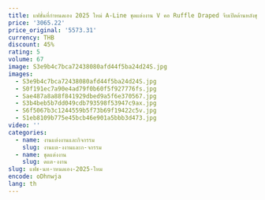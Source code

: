 ```yaml
---
title: แฟชั่นที่กําหนดเอง 2025 ใหม่ A-Line ชุดแต่งงาน V คอ Ruffle Draped จีบเปิดด้านหลังชุดเจ้าสาว Robe de mariée
price: '3065.22'
price_original: '5573.31'
currency: THB
discount: 45%
rating: 5
volume: 67
image: S3e9b4c7bca72438080afd44f5ba24d24S.jpg
images:
  - S3e9b4c7bca72438080afd44f5ba24d24S.jpg
  - S0f191ec7a90e4ad79f0b60f5f927776fs.jpg
  - Sae487a8a88f841929dbed9a5f6e370567.jpg
  - S3b4beb5b7dd049cdb793598f53947c9ax.jpg
  - S6f5067b3c1244559b5f73b69f19422c5v.jpg
  - S1eb8109b775e45bcb46e901a5bbb3d473.jpg
video: ''
categories:
  - name: งานแต่งงานและกิจกรรม
    slug: งานแต-งงานและก-จกรรม
  - name: ชุดแต่งงาน
    slug: ดแต-งงาน
slug: แฟช-นท-าหนดเอง-2025-ใหม
encode: oDhnwja
lang: th
---
```

  
